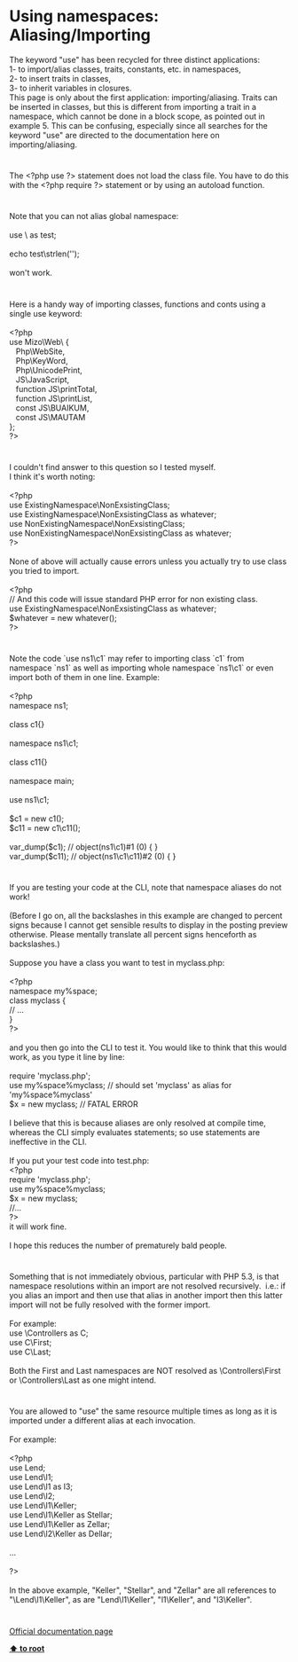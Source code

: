# Using namespaces: Aliasing/Importing




<div class="phpcode"><span class="html">
The keyword &quot;use&quot; has been recycled for three distinct applications: <br>1- to import/alias classes, traits, constants, etc. in namespaces, <br>2- to insert traits in classes, <br>3- to inherit variables in closures. <br>This page is only about the first application: importing/aliasing. Traits can be inserted in classes, but this is different from importing a trait in a namespace, which cannot be done in a block scope, as pointed out in example 5. This can be confusing, especially since all searches for the keyword &quot;use&quot; are directed to the documentation here on importing/aliasing.</span>
</div>
  

#


<div class="phpcode"><span class="html">
The <span class="default">&lt;?php </span><span class="keyword">use </span><span class="default">?&gt;</span> statement does not load the class file. You have to do this with the <span class="default">&lt;?php </span><span class="keyword">require </span><span class="default">?&gt;</span> statement or by using an autoload function.</span>
</div>
  

#


<div class="phpcode"><span class="html">
Note that you can not alias global namespace:<br><br>use \ as test;<br><br>echo test\strlen(&apos;&apos;);<br><br>won&apos;t work.</span>
</div>
  

#


<div class="phpcode"><span class="html">
Here is a handy way of importing classes, functions and conts using a single use keyword:<br><br><span class="default">&lt;?php<br></span><span class="keyword">use </span><span class="default">Mizo</span><span class="keyword">\</span><span class="default">Web</span><span class="keyword">\ {<br>&#xA0;&#xA0; </span><span class="default">Php</span><span class="keyword">\</span><span class="default">WebSite</span><span class="keyword">,<br>&#xA0;&#xA0; </span><span class="default">Php</span><span class="keyword">\</span><span class="default">KeyWord</span><span class="keyword">,<br>&#xA0;&#xA0; </span><span class="default">Php</span><span class="keyword">\</span><span class="default">UnicodePrint</span><span class="keyword">,<br>&#xA0;&#xA0; </span><span class="default">JS</span><span class="keyword">\</span><span class="default">JavaScript</span><span class="keyword">, <br>&#xA0;&#xA0; function </span><span class="default">JS</span><span class="keyword">\</span><span class="default">printTotal</span><span class="keyword">, <br>&#xA0;&#xA0; function </span><span class="default">JS</span><span class="keyword">\</span><span class="default">printList</span><span class="keyword">, <br>&#xA0;&#xA0; const </span><span class="default">JS</span><span class="keyword">\</span><span class="default">BUAIKUM</span><span class="keyword">, <br>&#xA0;&#xA0; const </span><span class="default">JS</span><span class="keyword">\</span><span class="default">MAUTAM<br></span><span class="keyword">};<br></span><span class="default">?&gt;</span>
</span>
</div>
  

#


<div class="phpcode"><span class="html">
I couldn&apos;t find answer to this question so I tested myself. <br>I think it&apos;s worth noting:<br><br><span class="default">&lt;?php<br></span><span class="keyword">use </span><span class="default">ExistingNamespace</span><span class="keyword">\</span><span class="default">NonExsistingClass</span><span class="keyword">;<br>use </span><span class="default">ExistingNamespace</span><span class="keyword">\</span><span class="default">NonExsistingClass </span><span class="keyword">as </span><span class="default">whatever</span><span class="keyword">;<br>use </span><span class="default">NonExistingNamespace</span><span class="keyword">\</span><span class="default">NonExsistingClass</span><span class="keyword">;<br>use </span><span class="default">NonExistingNamespace</span><span class="keyword">\</span><span class="default">NonExsistingClass </span><span class="keyword">as </span><span class="default">whatever</span><span class="keyword">;<br></span><span class="default">?&gt;<br></span><br>None of above will actually cause errors unless you actually try to use class you tried to import. <br><br><span class="default">&lt;?php<br></span><span class="comment">// And this code will issue standard PHP error for non existing class.<br></span><span class="keyword">use </span><span class="default">ExistingNamespace</span><span class="keyword">\</span><span class="default">NonExsistingClass </span><span class="keyword">as </span><span class="default">whatever</span><span class="keyword">;<br></span><span class="default">$whatever </span><span class="keyword">= new </span><span class="default">whatever</span><span class="keyword">();<br></span><span class="default">?&gt;</span>
</span>
</div>
  

#


<div class="phpcode"><span class="html">
Note the code `use ns1\c1` may refer to importing class `c1` from namespace `ns1` as well as importing whole namespace `ns1\c1` or even import both of them in one line. Example:<br><br><span class="default">&lt;?php<br></span><span class="keyword">namespace </span><span class="default">ns1</span><span class="keyword">;<br><br>class </span><span class="default">c1</span><span class="keyword">{}<br><br>namespace </span><span class="default">ns1</span><span class="keyword">\</span><span class="default">c1</span><span class="keyword">;<br><br>class </span><span class="default">c11</span><span class="keyword">{}<br><br>namespace </span><span class="default">main</span><span class="keyword">;<br><br>use </span><span class="default">ns1</span><span class="keyword">\</span><span class="default">c1</span><span class="keyword">;<br><br></span><span class="default">$c1 </span><span class="keyword">= new </span><span class="default">c1</span><span class="keyword">();<br></span><span class="default">$c11 </span><span class="keyword">= new </span><span class="default">c1</span><span class="keyword">\</span><span class="default">c11</span><span class="keyword">();<br><br></span><span class="default">var_dump</span><span class="keyword">(</span><span class="default">$c1</span><span class="keyword">); </span><span class="comment">// object(ns1\c1)#1 (0) { }<br></span><span class="default">var_dump</span><span class="keyword">(</span><span class="default">$c11</span><span class="keyword">); </span><span class="comment">// object(ns1\c1\c11)#2 (0) { }</span>
</span>
</div>
  

#


<div class="phpcode"><span class="html">
If you are testing your code at the CLI, note that namespace aliases do not work!<br><br>(Before I go on, all the backslashes in this example are changed to percent signs because I cannot get sensible results to display in the posting preview otherwise. Please mentally translate all percent signs henceforth as backslashes.)<br><br>Suppose you have a class you want to test in myclass.php:<br><br><span class="default">&lt;?php<br></span><span class="keyword">namespace </span><span class="default">my</span><span class="keyword">%</span><span class="default">space</span><span class="keyword">;<br>class </span><span class="default">myclass </span><span class="keyword">{<br> </span><span class="comment">// ...<br></span><span class="keyword">}<br></span><span class="default">?&gt;<br></span><br>and you then go into the CLI to test it. You would like to think that this would work, as you type it line by line:<br><br>require &apos;myclass.php&apos;;<br>use my%space%myclass; // should set &apos;myclass&apos; as alias for &apos;my%space%myclass&apos;<br>$x = new myclass; // FATAL ERROR<br><br>I believe that this is because aliases are only resolved at compile time, whereas the CLI simply evaluates statements; so use statements are ineffective in the CLI.<br><br>If you put your test code into test.php:<br><span class="default">&lt;?php<br></span><span class="keyword">require </span><span class="string">&apos;myclass.php&apos;</span><span class="keyword">;<br>use </span><span class="default">my</span><span class="keyword">%</span><span class="default">space</span><span class="keyword">%</span><span class="default">myclass</span><span class="keyword">;<br></span><span class="default">$x </span><span class="keyword">= new </span><span class="default">myclass</span><span class="keyword">;<br></span><span class="comment">//...<br></span><span class="default">?&gt;<br></span>it will work fine.<br><br>I hope this reduces the number of prematurely bald people.</span>
</div>
  

#


<div class="phpcode"><span class="html">
Something that is not immediately obvious, particular with PHP 5.3, is that namespace resolutions within an import are not resolved recursively.&#xA0; i.e.: if you alias an import and then use that alias in another import then this latter import will not be fully resolved with the former import.<br><br>For example:<br>use \Controllers as C;<br>use C\First;<br>use C\Last;<br><br>Both the First and Last namespaces are NOT resolved as \Controllers\First or \Controllers\Last as one might intend.</span>
</div>
  

#


<div class="phpcode"><span class="html">
You are allowed to &quot;use&quot; the same resource multiple times as long as it is imported under a different alias at each invocation.<br><br>For example:<br><br><span class="default">&lt;?php<br></span><span class="keyword">use </span><span class="default">Lend</span><span class="keyword">;<br>use </span><span class="default">Lend</span><span class="keyword">\</span><span class="default">l1</span><span class="keyword">;<br>use </span><span class="default">Lend</span><span class="keyword">\</span><span class="default">l1 </span><span class="keyword">as </span><span class="default">l3</span><span class="keyword">;<br>use </span><span class="default">Lend</span><span class="keyword">\</span><span class="default">l2</span><span class="keyword">;<br>use </span><span class="default">Lend</span><span class="keyword">\</span><span class="default">l1</span><span class="keyword">\</span><span class="default">Keller</span><span class="keyword">;<br>use </span><span class="default">Lend</span><span class="keyword">\</span><span class="default">l1</span><span class="keyword">\</span><span class="default">Keller </span><span class="keyword">as </span><span class="default">Stellar</span><span class="keyword">;<br>use </span><span class="default">Lend</span><span class="keyword">\</span><span class="default">l1</span><span class="keyword">\</span><span class="default">Keller </span><span class="keyword">as </span><span class="default">Zellar</span><span class="keyword">;<br>use </span><span class="default">Lend</span><span class="keyword">\</span><span class="default">l2</span><span class="keyword">\</span><span class="default">Keller </span><span class="keyword">as </span><span class="default">Dellar</span><span class="keyword">;<br><br>...<br><br></span><span class="default">?&gt;<br></span><br>In the above example, &quot;Keller&quot;, &quot;Stellar&quot;, and &quot;Zellar&quot; are all references to &quot;\Lend\l1\Keller&quot;, as are &quot;Lend\l1\Keller&quot;, &quot;l1\Keller&quot;, and &quot;l3\Keller&quot;.</span>
</div>
  

#

[Official documentation page](https://www.php.net/manual/en/language.namespaces.importing.php)

**[⬆ to root](/)**